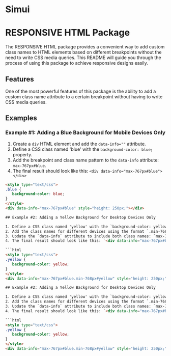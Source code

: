 # Simui
# RESPONSIVE HTML Package

The RESPONSIVE HTML package provides a convenient way to add custom class names to HTML elements based on different breakpoints without the need to write CSS media queries. This README will guide you through the process of using this package to achieve responsive designs easily.

## Features

One of the most powerful features of this package is the ability to add a custom class name attribute to a certain breakpoint without having to write CSS media queries.

## Examples

### Example #1: Adding a Blue Background for Mobile Devices Only

1. Create a `div` HTML element and add the `data-info=""` attribute.
2. Define a CSS class named 'blue' with the `background-color: blue;` property.
3. Add the breakpoint and class name pattern to the `data-info` attribute: `max-767px#blue`.
4. The final result should look like this: `<div data-info="max-767px#blue"></div>`

```html
<style type="text/css">
.blue {
   background-color: blue;
}
</style>
<div data-info="max-767px#blue" style="height: 250px;"></div>

## Example #2: Adding a Yellow Background for Desktop Devices Only

1. Define a CSS class named 'yellow' with the `background-color: yellow;` property.
2. Add the class names for different devices using the format `.min-768px#yellow`.
3. Update the `data-info` attribute to include both class names: `max-767px#blue.min-768px#yellow`.
4. The final result should look like this: `<div data-info="max-767px#blue.min-768px#yellow"></div>`

```html
<style type="text/css">
.yellow {
   background-color: yellow;
}
</style>
<div data-info="max-767px#blue.min-768px#yellow" style="height: 250px;" class="yellow"></div>

## Example #2: Adding a Yellow Background for Desktop Devices Only

1. Define a CSS class named 'yellow' with the `background-color: yellow;` property.
2. Add the class names for different devices using the format `.min-768px#yellow`.
3. Update the `data-info` attribute to include both class names: `max-767px#blue.min-768px#yellow`.
4. The final result should look like this: `<div data-info="max-767px#blue.min-768px#yellow"></div>`

```html
<style type="text/css">
.yellow {
   background-color: yellow;
}
</style>
<div data-info="max-767px#blue.min-768px#yellow" style="height: 250px;" class="yellow"></div>





